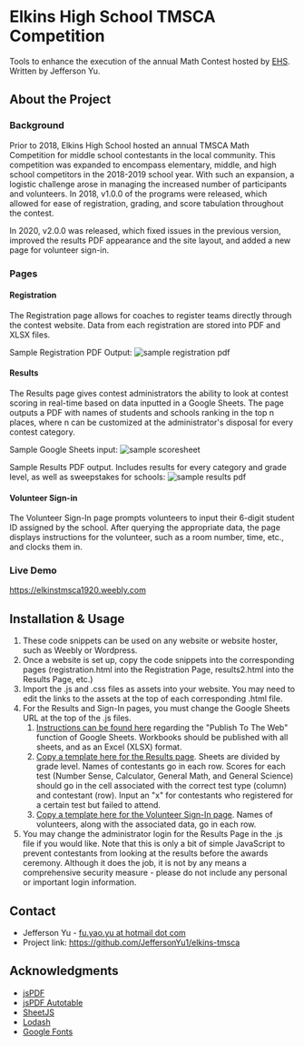 # Elkins High School TMSCA Competition
Tools to enhance the execution of the annual Math Contest hosted by [EHS](https://www.fortbendisd.com/ehs). Written by Jefferson Yu.

## About the Project
### Background
Prior to 2018, Elkins High School hosted an annual TMSCA Math Competition for middle school contestants in the local community. This competition was expanded to encompass elementary, middle, and high school competitors in the 2018-2019 school year. With such an expansion, a logistic challenge arose in managing the increased number of participants and volunteers. In 2018, v1.0.0 of the programs were released, which allowed for ease of registration, grading, and score tabulation throughout the contest.

In 2020, v2.0.0 was released, which fixed issues in the previous version, improved the results PDF appearance and the site layout, and added a new page for volunteer sign-in. 

### Pages
#### Registration
The Registration page allows for coaches to register teams directly through the contest website. Data from each registration are stored into PDF and XLSX files.

Sample Registration PDF Output: 
![sample registration pdf](https://user-images.githubusercontent.com/43518772/136645027-97046958-b7b0-43d3-88c1-32db875cdd7b.png)

#### Results
The Results page gives contest administrators the ability to look at contest scoring in real-time based on data inputted in a Google Sheets. The page outputs a PDF with names of students and schools ranking in the top n places, where n can be customized at the administrator's disposal for every contest category.

Sample Google Sheets input: 
![sample scoresheet](https://user-images.githubusercontent.com/43518772/136645341-673889dc-733d-4a9a-bbc0-2eaeebca571c.png)

Sample Results PDF output. Includes results for every category and grade level, as well as sweepstakes for schools: 
![sample results pdf](https://user-images.githubusercontent.com/43518772/136645406-c9542600-d2a2-4639-82df-2e56792a1a89.png)

#### Volunteer Sign-in
The Volunteer Sign-In page prompts volunteers to input their 6-digit student ID assigned by the school. After querying the appropriate data, the page displays instructions for the volunteer, such as a room number, time, etc., and clocks them in.

### Live Demo
https://elkinstmsca1920.weebly.com

## Installation & Usage
1. These code snippets can be used on any website or website hoster, such as Weebly or Wordpress.
2. Once a website is set up, copy the code snippets into the corresponding pages (registration.html into the Registration Page, results2.html into the Results Page, etc.)
3. Import the .js and .css files as assets into your website. You may need to edit the links to the assets at the top of each corresponding .html file.
4. For the Results and Sign-In pages, you must change the Google Sheets URL at the top of the .js files. 
    1. [Instructions can be found here](https://sites.google.com/a/ccpsnet.net/googletraining/faq/FAQ-Drive/how-do-i-publish-a-sheet-to-the-web-and-what-does-that-mean) regarding the "Publish To The Web" function of Google Sheets. Workbooks should be published with all sheets, and as an Excel (XLSX) format.
    2. [Copy a template here for the Results page](https://docs.google.com/spreadsheets/d/1QWfdL1PTMwvLUxc9Rhd-SO924D1JkRuUMqtMaqG8Fdc/edit?usp=sharing). Sheets are divided by grade level. Names of contestants go in each row. Scores for each test (Number Sense, Calculator, General Math, and General Science) should go in the cell associated with the correct test type (column) and contestant (row). Input an "x" for contestants who registered for a certain test but failed to attend.
    3. [Copy a template here for the Volunteer Sign-In page](https://docs.google.com/spreadsheets/d/1QuSMbv_N-P6LOjn3ms9NcP7FbeVOWpNxRPLzY7l-kHE/copy?usp=sharing). Names of volunteers, along with the associated data, go in each row.
5. You may change the administrator login for the Results Page in the .js file if you would like. Note that this is only a bit of simple JavaScript to prevent contestants from looking at the results before the awards ceremony. Although it does the job, it is not by any means a comprehensive security measure - please do not include any personal or important login information. 

## Contact
* Jefferson Yu - [fu.yao.yu at hotmail dot com](mailto:fu.yao.yu@hotmail.com)
* Project link: https://github.com/JeffersonYu1/elkins-tmsca

## Acknowledgments
* [jsPDF](https://github.com/parallax/jsPDF)
* [jsPDF Autotable](https://github.com/simonbengtsson/jsPDF-AutoTable)
* [SheetJS](https://github.com/SheetJS/sheetjs)
* [Lodash](https://lodash.com/)
* [Google Fonts](https://fonts.google.com/)
